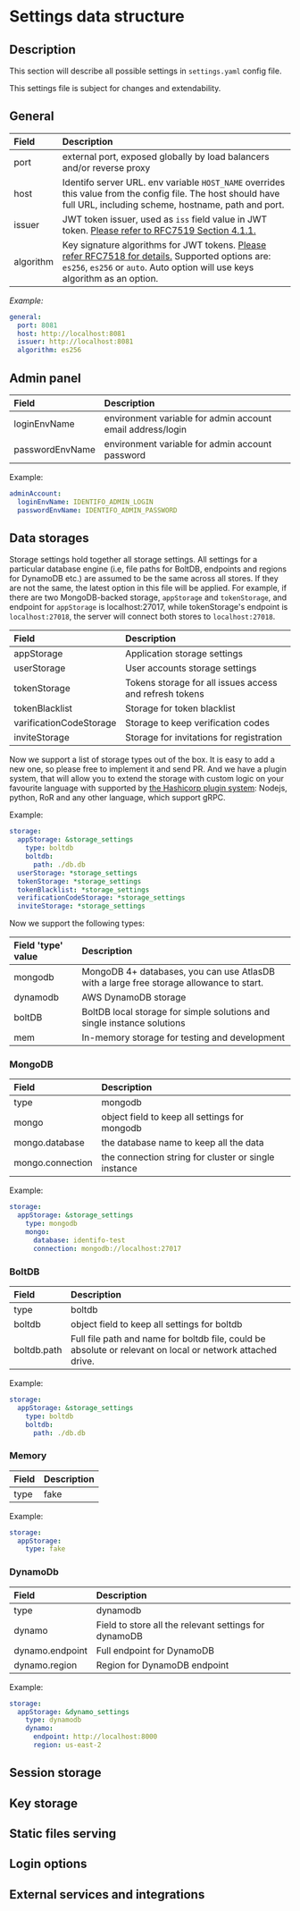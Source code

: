 # Settings data structure

## Description

This section will describe all possible settings in `settings.yaml` config file.

This settings file is subject for changes and extendability.



## General 

| Field | Description |
| :--- | :--- |
| port | external port, exposed globally by load balancers and/or reverse proxy  |
| host | Identifo server URL. env variable `HOST_NAME` overrides this value from the config file. The host should have full URL, including scheme, hostname, path and port. |
| issuer | JWT token issuer, used as `iss` field value in JWT token. [Please refer to RFC7519 Section 4.1.1.](https://datatracker.ietf.org/doc/html/rfc7519#section-4.1.1) |
| algorithm | Key signature algorithms for JWT tokens. [Please refer RFC7518 for details.](https://datatracker.ietf.org/doc/html/rfc7518) Supported options are: `es256`, `es256` or `auto`. Auto option will use keys algorithm as an option. |

_Example:_

```yaml
general: 
  port: 8081
  host: http://localhost:8081 
  issuer: http://localhost:8081 
  algorithm: es256 
```

## Admin panel 

| Field | Description |
| :--- | :--- |
| loginEnvName | environment variable for admin account email address/login |
| passwordEnvName | environment variable for admin account password |

Example:

```yaml
adminAccount:
  loginEnvName: IDENTIFO_ADMIN_LOGIN
  passwordEnvName: IDENTIFO_ADMIN_PASSWORD
```

## Data storages

Storage settings hold together all storage settings. All settings for a particular database engine \(i.e, file paths for BoltDB, endpoints and regions for DynamoDB etc.\) are assumed to be the same across all stores. If they are not the same, the latest option in this file will be applied. For example, if there are two MongoDB-backed storage, `appStorage` and `tokenStorage`, and endpoint for `appStorage` is localhost:27017, while tokenStorage's endpoint is `localhost:27018`, the server will connect both stores to `localhost:27018`.

| Field | Description |
| :--- | :--- |
| appStorage | Application storage settings |
| userStorage | User accounts storage settings |
| tokenStorage | Tokens storage for all issues access and refresh tokens |
| tokenBlacklist | Storage for token blacklist |
| varificationCodeStorage | Storage to keep verification codes |
| inviteStorage | Storage for invitations for registration |

Now we support a list of storage types out of the box. It is easy to add a new one, so please free to implement it and send PR. And we have a plugin system, that will allow you to extend  the storage with custom logic on your favourite language with supported by [the Hashicorp plugin system](https://pkg.go.dev/github.com/hashicorp/go-plugin): Nodejs, python, RoR and any other language, which support gRPC.

Example:

```yaml
storage:
  appStorage: &storage_settings
    type: boltdb
    boltdb:
      path: ./db.db
  userStorage: *storage_settings
  tokenStorage: *storage_settings
  tokenBlacklist: *storage_settings
  verificationCodeStorage: *storage_settings
  inviteStorage: *storage_settings
```

Now we support the following types:

| Field 'type' value | Description |
| :--- | :--- |
| mongodb | MongoDB 4+ databases, you can use AtlasDB with a large free storage allowance to start. |
| dynamodb | AWS DynamoDB storage |
| boltDB | BoltDB local storage for simple solutions and single instance solutions |
| mem | In-memory storage for testing and development |

### MongoDB

| Field | Description |
| :--- | :--- |
| type | mongodb |
| mongo | object field to keep all settings for mongodb |
| mongo.database | the database name to keep all the data |
| mongo.connection | the connection string for cluster or single instance |

Example:

```yaml
storage:
  appStorage: &storage_settings
    type: mongodb
    mongo:
      database: identifo-test
      connection: mongodb://localhost:27017
```

### BoltDB

| Field | Description |
| :--- | :--- |
| type | boltdb |
| boltdb | object field to keep all settings for boltdb |
| boltdb.path | Full file path and name for boltdb file, could be absolute or relevant on local or network attached drive. |

Example:

```yaml
storage:
  appStorage: &storage_settings
    type: boltdb
    boltdb:
      path: ./db.db
```

### Memory

| Field | Description |
| :--- | :--- |
| type | fake |

Example:

```yaml
storage:
  appStorage:
    type: fake
```

### DynamoDb

| Field | Description |
| :--- | :--- |
| type | dynamodb |
| dynamo | Field to store all the relevant settings for dynamoDB |
| dynamo.endpoint | Full endpoint for DynamoDB |
| dynamo.region | Region for DynamoDB endpoint |

Example:

```yaml
storage:
  appStorage: &dynamo_settings
    type: dynamodb
    dynamo:
      endpoint: http://localhost:8000
      region: us-east-2
```

## Session storage 

## Key storage

## Static files serving

## Login options

## External services and integrations



